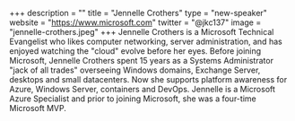 +++
description = ""
title = "Jennelle Crothers"
type = "new-speaker"
website = "https://www.microsoft.com"
twitter = "@jkc137"
image = "jennelle-crothers.jpeg"
+++
Jennelle Crothers is a Microsoft Technical Evangelist who likes computer networking, server administration, and has enjoyed watching the "cloud" evolve before her eyes. Before joining Microsoft, Jennelle Crothers spent 15 years as a Systems Administrator "jack of all trades" overseeing Windows domains, Exchange Server, desktops and small datacenters. Now she supports platform awareness for Azure, Windows Server, containers and DevOps. Jennelle is a Microsoft Azure Specialist and prior to joining Microsoft, she was a four-time Microsoft MVP.